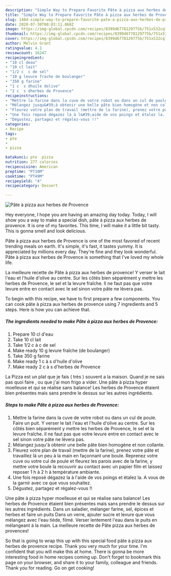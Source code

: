 ```yaml
---
description: "Simple Way to Prepare Favorite Pâte à pizza aux herbes de Provence"
title: "Simple Way to Prepare Favorite Pâte à pizza aux herbes de Provence"
slug: 1484-simple-way-to-prepare-favorite-pate-a-pizza-aux-herbes-de-provence
date: 2020-07-30T00:03:11.868Z
image: https://img-global.cpcdn.com/recipes/8399d6778129775b/751x532cq70/pate-a-pizza-aux-herbes-de-provence-photo-principale-de-la-recette.jpg
thumbnail: https://img-global.cpcdn.com/recipes/8399d6778129775b/751x532cq70/pate-a-pizza-aux-herbes-de-provence-photo-principale-de-la-recette.jpg
cover: https://img-global.cpcdn.com/recipes/8399d6778129775b/751x532cq70/pate-a-pizza-aux-herbes-de-provence-photo-principale-de-la-recette.jpg
author: Melvin Grant
ratingvalue: 4.1
reviewcount: 16247
recipeingredient:
- "10 cl deau"
- "10 cl lait"
- "1/2 c  c de sel"
- "10 g levure frache de boulanger"
- "350 g farine"
- "1 c  s dhuile dolive"
- "2 c  s dherbes de Provence"
recipeinstructions:
- "Mettre la farine dans la cuve de votre robot ou dans un cul de poule. Faire un puit. Y verser le lait l&#39;eau et l&#39;huile d&#39;olive au centre. Sur les côtés bien séparément y mettre les herbes de Provence, le sel et la levure fraîche. Il ne faut pas que votre levure entre en contact avec le sel sinon votre pâte ne lèvera pas."
- "Mélangez jusqu&#39;à obtenir une belle pâte bien homogène et non collante."
- "Fleurez votre plan de travail (mettre de la farine), prenez votre pâte et travaillez là un peu à la main en façonnant une boule. Reprenez votre cuve ou votre cul de poule et fleurez les parois avec de la farine, y mettre votre boule la recouvrir au contact avec un papier film et laissez reposer 1 h à 2 h à température ambiante."
- "Une fois reposé dégazez la à l&#39;aide de vos poings et étalez la. A vous de la garnir avec ce que vous souhaitez."
- "Dégustez, partagez et régalez-vous !!"
categories:
- Recipe
tags:
- pte
- 
- pizza

katakunci: pte  pizza 
nutrition: 277 calories
recipecuisine: American
preptime: "PT10M"
cooktime: "PT49M"
recipeyield: "4"
recipecategory: Dessert

---
```



![Pâte à pizza aux herbes de Provence](https://img-global.cpcdn.com/recipes/8399d6778129775b/751x532cq70/pate-a-pizza-aux-herbes-de-provence-photo-principale-de-la-recette.jpg)

Hey everyone, I hope you are having an amazing day today. Today, I will show you a way to make a special dish, pâte à pizza aux herbes de provence. It is one of my favorites. This time, I will make it a little bit tasty. This is gonna smell and look delicious.

Pâte à pizza aux herbes de Provence is one of the most favored of recent trending meals on earth. It's simple, it's fast, it tastes yummy. It is appreciated by millions every day. They're fine and they look wonderful. Pâte à pizza aux herbes de Provence is something that I've loved my whole life.

La meilleure recette de Pâte à pizza aux herbes de provence! Y verser le lait l&#39;eau et l&#39;huile d&#39;olive au centre. Sur les côtés bien séparément y mettre les herbes de Provence, le sel et la levure fraîche. Il ne faut pas que votre levure entre en contact avec le sel sinon votre pâte ne lèvera pas.


To begin with this recipe, we have to first prepare a few components. You can cook pâte à pizza aux herbes de provence using 7 ingredients and 5 steps. Here is how you can achieve that.

<!--inarticleads1-->

##### The ingredients needed to make Pâte à pizza aux herbes de Provence:

1. Prepare 10 cl d&#39;eau
1. Take 10 cl lait
1. Take 1/2 c à c de sel
1. Make ready 10 g levure fraîche (de boulanger)
1. Take 350 g farine
1. Make ready 1 c à s d&#39;huile d&#39;olive
1. Make ready 2 c à s d&#39;herbes de Provence


La Pizza est un plat que je fais ( très ) souvent a la maison. Quand je ne sais pas quoi faire , ou que j&#39;ai mon frigo a vider. Une pâte à pizza hyper moelleuse et qui se réalise sans balance! Les herbes de Provence étaient bien présentes mais sans prendre le dessus sur les autres ingrédients. 

<!--inarticleads2-->

##### Steps to make Pâte à pizza aux herbes de Provence:

1. Mettre la farine dans la cuve de votre robot ou dans un cul de poule. Faire un puit. Y verser le lait l&#39;eau et l&#39;huile d&#39;olive au centre. Sur les côtés bien séparément y mettre les herbes de Provence, le sel et la levure fraîche. Il ne faut pas que votre levure entre en contact avec le sel sinon votre pâte ne lèvera pas.
1. Mélangez jusqu&#39;à obtenir une belle pâte bien homogène et non collante.
1. Fleurez votre plan de travail (mettre de la farine), prenez votre pâte et travaillez là un peu à la main en façonnant une boule. Reprenez votre cuve ou votre cul de poule et fleurez les parois avec de la farine, y mettre votre boule la recouvrir au contact avec un papier film et laissez reposer 1 h à 2 h à température ambiante.
1. Une fois reposé dégazez la à l&#39;aide de vos poings et étalez la. A vous de la garnir avec ce que vous souhaitez.
1. Dégustez, partagez et régalez-vous !!


Une pâte à pizza hyper moelleuse et qui se réalise sans balance! Les herbes de Provence étaient bien présentes mais sans prendre le dessus sur les autres ingrédients. Dans un saladier, mélanger farine, sel, épices et herbes et faire un puits Dans un verre, ajouter sucre et levure que vous mélangez avec l&#39;eau tiède, filmé. Verser lentement l&#39;eau dans le puits en mélangeant à la main. La meilleure recette de Pâte pizza aux herbes de provences! 

So that is going to wrap this up with this special food pâte à pizza aux herbes de provence recipe. Thank you very much for your time. I'm confident that you will make this at home. There is gonna be more interesting food in home recipes coming up. Don't forget to bookmark this page on your browser, and share it to your family, colleague and friends. Thank you for reading. Go on get cooking!
